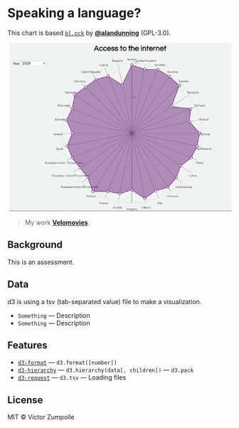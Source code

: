 # Speaking a language?

This chart is based [`bl.ock`](https://bl.ocks.org/alandunning/4c36eb1abdb248de34c64f5672afd857) by
[**@alandunning**](https://github.com/alandunning) (GPL-3.0).

![Preview image](preview.png)
> My work
> [**Velomovies**](https://velomovies.github.io/fe3-assessment-1/).

## Background

This is an assessment.

## Data

d3 is using a tsv (tab-separated value) file to make a visualization. 
* `Something` — Description
* `Something` — Description

## Features
*   [`d3-format`](https://github.com/d3/d3-format#api-reference)
    — `d3.format([number])`
*   [`d3-hierarchy`](https://github.com/d3/d3-hierarchy#api-reference)
    — `d3.hierarchy(data[, children])`
    — `d3.pack`
*   [`d3-request`](https://github.com/d3/d3-request#api-reference)
    — `d3.tsv`
    — Loading files

## License

MIT © Victor Zumpolle

